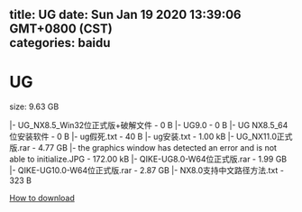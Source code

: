 
title: UG
date: Sun Jan 19 2020 13:39:06 GMT+0800 (CST)    
categories: baidu
---

# UG
size: 9.63 GB
 
 
|- UG_NX8.5_Win32位正式版+破解文件 - 0 B
|- UG9.0 - 0 B
|- UG NX8.5_64位安装软件 - 0 B
|- ug假死.txt - 40 B
|- ug安装.txt - 1.00 kB
|- UG_NX11.0正式版.rar - 4.77 GB
|- the graphics window has detected an error and is not able to initialize.JPG - 172.00 kB
|- QIKE-UG8.0-W64位正式版.rar - 1.99 GB
|- QIKE-UG10.0-W64位正式版.rar - 2.87 GB
|- NX8.0支持中文路径方法.txt - 323 B

[How to download](https://bpcam.bemobtrk.com/go/2ceec3aa-1ca2-46d6-b9ff-aaa5c184517c?jno=547)